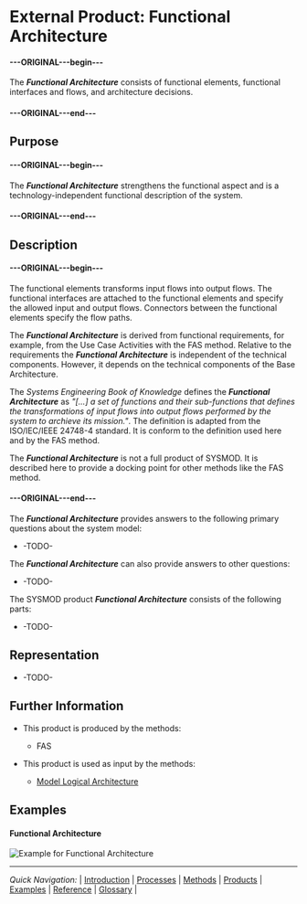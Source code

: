 # External Product: Functional Architecture

#### ---ORIGINAL---begin---
The **_Functional Architecture_** consists of functional elements, functional interfaces and flows, and architecture decisions.
#### ---ORIGINAL---end---


## Purpose

#### ---ORIGINAL---begin---
The **_Functional Architecture_** strengthens the functional aspect and is a technology-independent functional description of the system.
#### ---ORIGINAL---end---


## Description

#### ---ORIGINAL---begin---
The functional elements transforms input flows into output flows. The functional interfaces are attached to the functional elements and specify the allowed input and output flows. Connectors between the functional elements specify the flow paths.

The **_Functional Architecture_** is derived from functional requirements, for example, from the Use Case Activities with the FAS method. Relative to the requirements the **_Functional Architecture_** is independent of the technical components. However, it depends on the technical components of the Base Architecture.

The _Systems Engineering Book of Knowledge_ defines the **_Functional Architecture_** as _"[...] a set of functions and their sub-functions that defines the transformations of input flows into output flows performed by the system to archieve its mission."_. The definition is adapted from the ISO/IEC/IEEE 24748-4 standard. It is conform to the definition used here and by the FAS method.

The **_Functional Architecture_** is not a full product of SYSMOD. It is described here to provide a docking point for other methods like the FAS method.
#### ---ORIGINAL---end---

The **_Functional Architecture_** provides answers to the following primary questions about the system model:

+ -TODO-

The **_Functional Architecture_** can also provide answers to other questions:

+ -TODO-

The SYSMOD product **_Functional Architecture_** consists of the following parts:

+ -TODO-


## Representation

+ -TODO-


## Further Information

+ This product is produced by the methods:
  - FAS

+ This product is used as input by the methods:
  - [Model Logical Architecture](method_logical-architecture.md)


## Examples

#### Functional Architecture

![Example for Functional Architecture](images/en-sysmod-example-functionalarchitecture-modelview.png)

---
_Quick Navigation:_ | [Introduction](index.md) | [Processes](processes.md) | [Methods](methods.md) | [Products](products.md) | [Examples](examples.md) | [Reference](quick-reference.md) | [Glossary](glossary.md) |
